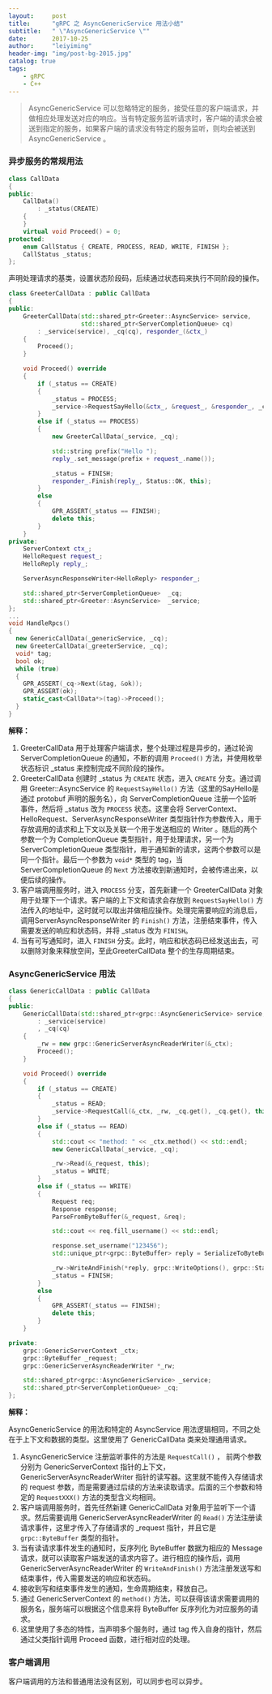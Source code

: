 ```yaml
---
layout:     post
title:      "gRPC 之 AsyncGenericService 用法小结"
subtitle:   " \"AsyncGenericService \""
date:       2017-10-25
author:     "leiyiming"
header-img: "img/post-bg-2015.jpg"
catalog: true
tags:
    - gRPC
    - C++
---
```


> AsyncGenericService 可以忽略特定的服务，接受任意的客户端请求，并做相应处理发送对应的响应。当有特定服务监听请求时，客户端的请求会被送到指定的服务，如果客户端的请求没有特定的服务监听，则均会被送到 AsyncGenericService 。

### 异步服务的常规用法

```C++
class CallData
{
public:
    CallData()
        : _status(CREATE)
    {
    }
    virtual void Proceed() = 0;
protected:
    enum CallStatus { CREATE, PROCESS, READ, WRITE, FINISH };
    CallStatus _status;
};
```
声明处理请求的基类，设置状态阶段码，后续通过状态码来执行不同阶段的操作。



```C++
class GreeterCallData : public CallData
{
public:
    GreeterCallData(std::shared_ptr<Greeter::AsyncService> service,
    				std::shared_ptr<ServerCompletionQueue> cq)
        : _service(service), _cq(cq), responder_(&ctx_)
    {
        Proceed();
    }

    void Proceed() override
    {
        if (_status == CREATE)
        {
            _status = PROCESS;
            _service->RequestSayHello(&ctx_, &request_, &responder_, _cq.get(), _cq.get(), this);
        }
        else if (_status == PROCESS)
        {
            new GreeterCallData(_service, _cq);

            std::string prefix("Hello ");
            reply_.set_message(prefix + request_.name());

            _status = FINISH;
            responder_.Finish(reply_, Status::OK, this);
        }
        else
        {
            GPR_ASSERT(_status == FINISH);
            delete this;
        }
    }
private:
    ServerContext ctx_;
    HelloRequest request_;
    HelloReply reply_;

    ServerAsyncResponseWriter<HelloReply> responder_;

    std::shared_ptr<ServerCompletionQueue>  _cq;
    std::shared_ptr<Greeter::AsyncService>  _service;
};
...
void HandleRpcs()
{
  new GenericCallData(_genericService, _cq);
  new GreeterCallData(_greeterService, _cq);
  void* tag;
  bool ok;
  while (true)
  {
    GPR_ASSERT(_cq->Next(&tag, &ok));
    GPR_ASSERT(ok);
    static_cast<CallData*>(tag)->Proceed();
  }
}
```

**解释：**

1. GreeterCallData 用于处理客户端请求，整个处理过程是异步的，通过轮询 ServerCompletionQueue 的通知，不断的调用 `Proceed()` 方法，并使用枚举状态标识 _status 来控制完成不同阶段的操作。
2. GreeterCallData 创建时 _status 为 `CREATE` 状态，进入 `CREATE` 分支。通过调用 Greeter::AsyncService 的 `RequestSayHello()` 方法（这里的SayHello是通过 protobuf 声明的服务名），向 ServerCompletionQueue 注册一个监听事件，然后将 _status 改为 `PROCESS` 状态。这里会将 ServerContext、HelloRequest、ServerAsyncResponseWriter 类型指针作为参数传入，用于存放调用的请求和上下文以及关联一个用于发送相应的 Writer 。随后的两个参数一个为 CompletionQueue 类型指针，用于处理请求，另一个为 ServerCompletionQueue  类型指针，用于通知新的请求，这两个参数可以是同一个指针。最后一个参数为 `void*` 类型的 tag，当 ServerCompletionQueue  的 `Next`  方法接收到新通知时，会被传递出来，以便后续的操作。
3. 客户端调用服务时，进入 `PROCESS` 分支，首先新建一个 GreeterCallData 对象用于处理下一个请求。客户端的上下文和请求会存放到 `RequestSayHello()` 方法传入的地址中，这时就可以取出并做相应操作。处理完需要响应的消息后，调用ServerAsyncResponseWriter 的 `Finish()` 方法，注册结束事件，传入需要发送的响应和状态码，并将 _status 改为 `FINISH`。 
4. 当有可写通知时，进入 `FINISH` 分支。此时，响应和状态码已经发送出去，可以删除对象来释放空间，至此GreeterCallData 整个的生存周期结束。



### AsyncGenericService 用法

```C++
class GenericCallData : public CallData
{
public:
    GenericCallData(std::shared_ptr<grpc::AsyncGenericService> service, std::shared_ptr<ServerCompletionQueue> cq)
        : _service(service)
        , _cq(cq)
    {
        _rw = new grpc::GenericServerAsyncReaderWriter(&_ctx);
        Proceed();
    }

    void Proceed() override
    {
        if (_status == CREATE)
        {
            _status = READ;
            _service->RequestCall(&_ctx, _rw, _cq.get(), _cq.get(), this);
        }
        else if (_status == READ)
        {
            std::cout << "method: " << _ctx.method() << std::endl;
            new GenericCallData(_service, _cq);

            _rw->Read(&_request, this);
            _status = WRITE;
        }
        else if (_status == WRITE)
        {
            Request req;
            Response response;
            ParseFromByteBuffer(&_request, &req);

            std::cout << req.fill_username() << std::endl;

            response.set_username("123456");
            std::unique_ptr<grpc::ByteBuffer> reply = SerializeToByteBuffer(&response);

            _rw->WriteAndFinish(*reply, grpc::WriteOptions(), grpc::Status::OK, this);
            _status = FINISH;
        }
        else
        {
            GPR_ASSERT(_status == FINISH);
            delete this;
        }
    }

private:
    grpc::GenericServerContext _ctx;
    grpc::ByteBuffer _request;
    grpc::GenericServerAsyncReaderWriter *_rw;

    std::shared_ptr<grpc::AsyncGenericService> _service;
    std::shared_ptr<ServerCompletionQueue> _cq;
};
```

**解释：**

AsyncGenericService 的用法和特定的 AsyncService 用法逻辑相同，不同之处在于上下文和数据的类型。这里使用了 GenericCallData 类来处理通用请求。

1. AsyncGenericService 注册监听事件的方法是 `RequestCall()` ， 前两个参数分别为 GenericServerContext 指针的上下文，GenericServerAsyncReaderWriter 指针的读写器。这里就不能传入存储请求的 request  参数，而是需要通过后续的方法来读取请求。后面的三个参数和特定的 `RequestXXX()` 方法的类型含义均相同。
2. 客户端调用服务时，首先任然新建 GenericCallData 对象用于监听下一个请求。然后需要调用 GenericServerAsyncReaderWriter 的 `Read()` 方法注册读请求事件，这里才传入了存储请求的 _request 指针，并且它是 `grpc::ByteBuffer` 类型的指针。
3. 当有读请求事件发生的通知时，反序列化 ByteBuffer 数据为相应的 Message 请求，就可以读取客户端发送的请求内容了。进行相应的操作后，调用 GenericServerAsyncReaderWriter 的 `WriteAndFinish()` 方法注册发送写和结束事件，传入需要发送的响应和状态码。
4. 接收到写和结束事件发生的通知，生命周期结束，释放自己。
5. 通过 GenericServerContext 的 `method()` 方法，可以获得该请求需要调用的服务名，服务端可以根据这个信息来将 ByteBuffer 反序列化为对应服务的请求。
6. 这里使用了多态的特性，当声明多个服务时，通过 tag 传入自身的指针，然后通过父类指针调用 Proceed 函数，进行相对应的处理。

### 客户端调用

客户端调用的方法和普通用法没有区别，可以同步也可以异步。

